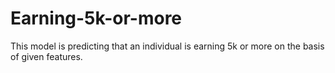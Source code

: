 # Earning-5k-or-more
This model is predicting that an individual is earning 5k or more on the basis of given features.
